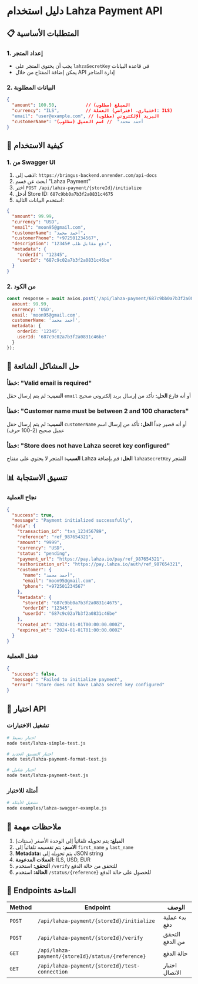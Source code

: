 # دليل استخدام Lahza Payment API

## 📋 المتطلبات الأساسية

### 1. إعداد المتجر
- يجب أن يحتوي المتجر على `lahzaSecretKey` في قاعدة البيانات
- يمكن إضافة المفتاح من خلال API إدارة المتاجر

### 2. البيانات المطلوبة
```json
{
  "amount": 100.50,           // المبلغ (مطلوب)
  "currency": "ILS",          // العملة (اختياري، افتراضي: ILS)
  "email": "user@example.com", // البريد الإلكتروني (مطلوب)
  "customerName": "أحمد محمد"  // اسم العميل (مطلوب)
}
```

## 🚀 كيفية الاستخدام

### 1. من Swagger UI
1. اذهب إلى: `https://bringus-backend.onrender.com/api-docs`
2. ابحث عن قسم "Lahza Payment"
3. اختر `POST /api/lahza-payment/{storeId}/initialize`
4. أدخل Store ID: `687c9bb0a7b3f2a0831c4675`
5. استخدم البيانات التالية:

```json
{
  "amount": 99.99,
  "currency": "USD",
  "email": "moon95@gmail.com",
  "customerName": "أحمد محمد",
  "customerPhone": "+972501234567",
  "description": "دفع مقابل طلب #12345",
  "metadata": {
    "orderId": "12345",
    "userId": "687c9c02a7b3f2a0831c46be"
  }
}
```

### 2. من الكود
```javascript
const response = await axios.post('/api/lahza-payment/687c9bb0a7b3f2a0831c4675/initialize', {
  amount: 99.99,
  currency: 'USD',
  email: 'moon95@gmail.com',
  customerName: 'أحمد محمد',
  metadata: {
    orderId: '12345',
    userId: '687c9c02a7b3f2a0831c46be'
  }
});
```

## 🔧 حل المشاكل الشائعة

### خطأ: "Valid email is required"
**السبب:** لم يتم إرسال حقل `email` أو أنه فارغ
**الحل:** تأكد من إرسال بريد إلكتروني صحيح

### خطأ: "Customer name must be between 2 and 100 characters"
**السبب:** لم يتم إرسال حقل `customerName` أو أنه قصير جداً
**الحل:** تأكد من إرسال اسم عميل صحيح (2-100 حرف)

### خطأ: "Store does not have Lahza secret key configured"
**السبب:** المتجر لا يحتوي على مفتاح Lahza
**الحل:** قم بإضافة `lahzaSecretKey` للمتجر

## 📊 تنسيق الاستجابة

### نجاح العملية
```json
{
  "success": true,
  "message": "Payment initialized successfully",
  "data": {
    "transaction_id": "txn_123456789",
    "reference": "ref_987654321",
    "amount": "9999",
    "currency": "USD",
    "status": "pending",
    "payment_url": "https://pay.lahza.io/pay/ref_987654321",
    "authorization_url": "https://pay.lahza.io/auth/ref_987654321",
    "customer": {
      "name": "أحمد محمد",
      "email": "moon95@gmail.com",
      "phone": "+972501234567"
    },
    "metadata": {
      "storeId": "687c9bb0a7b3f2a0831c4675",
      "orderId": "12345",
      "userId": "687c9c02a7b3f2a0831c46be"
    },
    "created_at": "2024-01-01T00:00:00.000Z",
    "expires_at": "2024-01-01T01:00:00.000Z"
  }
}
```

### فشل العملية
```json
{
  "success": false,
  "message": "Failed to initialize payment",
  "error": "Store does not have Lahza secret key configured"
}
```

## 🧪 اختبار API

### تشغيل الاختبارات
```bash
# اختبار بسيط
node test/lahza-simple-test.js

# اختبار التنسيق الجديد
node test/lahza-payment-format-test.js

# اختبار شامل
node test/lahza-payment-test.js
```

### أمثلة للاختبار
```bash
# تشغيل الأمثلة
node examples/lahza-swagger-example.js
```

## 📝 ملاحظات مهمة

1. **المبلغ:** يتم تحويله تلقائياً إلى الوحدة الأصغر (سنتات)
2. **الاسم:** يتم تقسيمه تلقائياً إلى `first_name` و `last_name`
3. **Metadata:** يتم تحويله إلى JSON string
4. **العملات المدعومة:** ILS, USD, EUR
5. **التحقق:** استخدم `/verify` للتحقق من حالة الدفع
6. **الحالة:** استخدم `/status/{reference}` للحصول على حالة الدفع

## 🔗 Endpoints المتاحة

| Method | Endpoint | الوصف |
|--------|----------|--------|
| `POST` | `/api/lahza-payment/{storeId}/initialize` | بدء عملية دفع |
| `POST` | `/api/lahza-payment/{storeId}/verify` | التحقق من الدفع |
| `GET` | `/api/lahza-payment/{storeId}/status/{reference}` | حالة الدفع |
| `GET` | `/api/lahza-payment/{storeId}/test-connection` | اختبار الاتصال |
